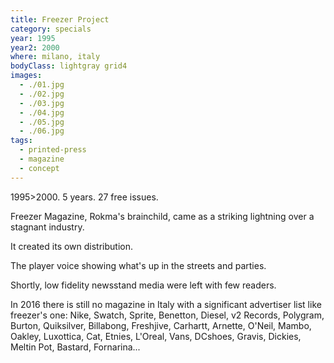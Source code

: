 ```yaml
---
title: Freezer Project
category: specials
year: 1995
year2: 2000
where: milano, italy
bodyClass: lightgray grid4
images:
  - ./01.jpg
  - ./02.jpg
  - ./03.jpg
  - ./04.jpg
  - ./05.jpg
  - ./06.jpg
tags:
  - printed-press
  - magazine
  - concept
---
```


1995>2000.
5 years.
27 free issues.

Freezer Magazine, Rokma's brainchild, came as a striking lightning over a stagnant industry.

It created its own distribution.

The player voice showing what's up in the streets and parties.

Shortly, low fidelity newsstand media were left with few readers.

In 2016 there is still no magazine in Italy with a significant advertiser list like freezer's one: Nike, Swatch, Sprite, Benetton, Diesel, v2 Records, Polygram, Burton, Quiksilver, Billabong, Freshjive, Carhartt, Arnette, O'Neil, Mambo, Oakley, Luxottica, Cat, Etnies, L'Oreal, Vans, DCshoes, Gravis, Dickies, Meltin Pot, Bastard, Fornarina...
